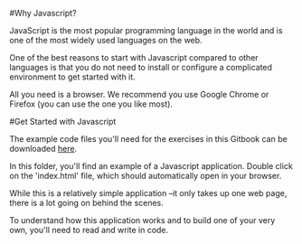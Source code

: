 #Why Javascript?

JavaScript is the most popular programming language in the world and is one of the most widely used languages on the web.

One of the best reasons to start with Javascript compared to other languages is that you do not need to install or configure a complicated environment to get started with it.  

All you need is a browser. We recommend you use Google Chrome or Firefox (you can use the one you like most).

#Get Started with Javascript

The example code files you'll need for the exercises in this Gitbook can be downloaded [here](/assets/rock_paper_scissors).

In this folder, you'll find an example of a Javascript application. Double click on the 'index.html' file, which should automatically open in your browser.  

While this is a relatively simple application –it only takes up one web page, there is a lot going on behind the scenes.

To understand how this application works and to build one of your very own, you'll need to read and write in code.  





